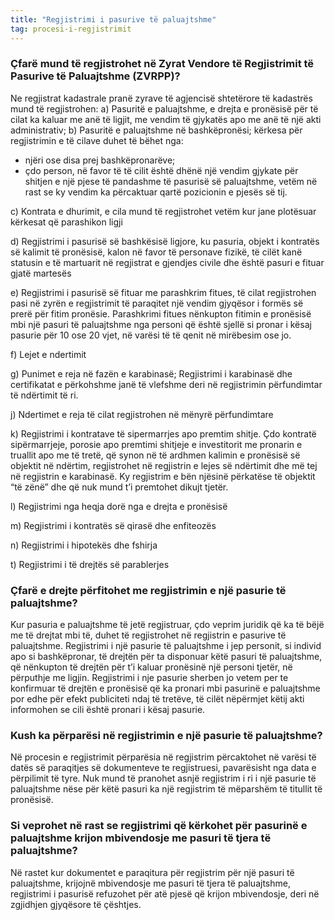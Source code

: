```yaml
---
title: "Regjistrimi i pasurive të paluajtshme"
tag: procesi-i-regjistrimit
---
```


### Çfarë mund të regjistrohet në Zyrat Vendore të Regjistrimit të Pasurive të Paluajtshme (ZVRPP)?

Ne regjistrat kadastrale pranë zyrave të agjencisë shtetërore të kadastrës mund të regjistrohen:
a) Pasuritë e paluajtshme, e drejta e pronësisë për të cilat ka kaluar me anë të ligjit, me vendim të gjykatës apo me anë të një akti administrativ;
b) Pasuritë e paluajtshme në bashkëpronësi; kërkesa për regjistrimin e të cilave duhet të bëhet nga:
-	njëri ose disa prej bashkëpronarëve;
-	çdo person, në favor të të cilit është dhënë një vendim gjykate për shitjen e një pjese të pandashme të pasurisë së paluajtshme, vetëm në rast se ky vendim ka përcaktuar qartë pozicionin e pjesës së tij.

c) Kontrata e dhurimit, e cila mund të regjistrohet vetëm kur jane plotësuar kërkesat që parashikon ligji 

d) Regjistrimi i pasurisë së bashkësisë ligjore, ku pasuria, objekt i kontratës së kalimit të pronësisë, kalon në favor të personave fizikë, të cilët kanë statusin e të martuarit në regjistrat e gjendjes civile dhe është pasuri e fituar gjatë martesës

e) Regjistrimi i pasurisë së fituar me parashkrim fitues, të cilat regjistrohen pasi në zyrën e regjistrimit të paraqitet një vendim gjyqësor i formës së prerë për fitim pronësie. Parashkrimi fitues nënkupton fitimin e pronësisë mbi një pasuri të paluajtshme nga personi që është sjellë si pronar i kësaj pasurie për 10 ose 20 vjet, në varësi të të qenit në mirëbesim ose jo.

f) Lejet e ndertimit

g) Punimet e reja në fazën e karabinasë; Regjistrimi i karabinasë dhe certifikatat e përkohshme janë të vlefshme deri në regjistrimin përfundimtar të ndërtimit të ri.

j) Ndertimet e reja të cilat regjistrohen në mënyrë përfundimtare

k) Regjistrimi i kontratave të sipermarrjes apo premtim shitje. Çdo kontratë sipërmarrjeje, porosie apo premtimi shitjeje e investitorit me pronarin e truallit apo me të tretë, që synon në të ardhmen kalimin e pronësisë së objektit në ndërtim, regjistrohet në regjistrin e lejes së ndërtimit dhe më tej në regjistrin e karabinasë. Ky regjistrim e bën njësinë përkatëse të objektit “të zënë” dhe që nuk mund t’i premtohet dikujt tjetër.

l) Regjistrimi nga heqja dorë nga e drejta e pronësisë

m) Regjistrimi i kontratës së qirasë dhe enfiteozës

n) Regjistrimi i hipotekës dhe fshirja

t) Regjistrimi i të drejtës së parablerjes



### Çfarë e drejte përfitohet me regjistrimin e një pasurie të paluajtshme?

Kur pasuria e paluajtshme të jetë regjistruar, çdo veprim juridik që ka të bëjë me të drejtat mbi të, duhet të regjistrohet në regjistrin e pasurive të paluajtshme. Regjistrimi i një pasurie të paluajtshme i jep personit, si individ apo si bashkëpronar, të drejtën për ta disponuar këtë pasuri të paluajtshme, që nënkupton të drejtën për t’i kaluar pronësinë një personi tjetër, në përputhje me ligjin. Regjistrimi i nje pasurie sherben jo vetem per te konfirmuar të drejtën e pronësisë që ka pronari mbi pasurinë e paluajtshme por edhe për efekt publiciteti ndaj të tretëve, të cilët nëpërmjet këtij akti informohen se cili është pronari i kësaj pasurie.

### Kush ka përparësi në regjistrimin e një pasurie të paluajtshme?

Në procesin e regjistrimit përparësia në regjistrim përcaktohet në varësi të datës së paraqitjes së dokumenteve te regjistruesi, pavarësisht nga data e përpilimit të tyre. Nuk mund të pranohet asnjë regjistrim i ri i një pasurie të paluajtshme nëse për këtë pasuri ka një regjistrim të mëparshëm të titullit të pronësisë.

### Si veprohet në rast se regjistrimi që kërkohet për pasurinë e paluajtshme krijon mbivendosje me pasuri të tjera të paluajtshme?

Në rastet kur dokumentet e paraqitura për regjistrim për një pasuri të paluajtshme, krijojnë mbivendosje me pasuri të tjera të paluajtshme, regjistrimi i pasurisë refuzohet për atë pjesë që krijon mbivendosje, deri në zgjidhjen gjyqësore të çështjes.

